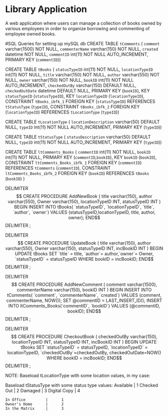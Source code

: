 # Library Application
A web application where users can manage a collection of books owned by various employees in order to organize borrowing and commenting of employee owned books.

#SQL Queries for setting up mySQL db
CREATE TABLE `tComments` (
  `comment` varchar(1500) NOT NULL,
  `commenterName` varchar(150) NOT NULL,
  `created` datetime NOT NULL,
  `commentID` int(11) NOT NULL AUTO_INCREMENT,
  PRIMARY KEY (`commentID`))
  
  
  CREATE TABLE `tBooks` (
  `statusTypeID` int(11) NOT NULL,
  `locationTypeID` int(11) NOT NULL,
  `title` varchar(150) NOT NULL,
  `author` varchar(550) NOT NULL,
  `owner` varchar(150) NOT NULL,
  `bookID` int(11) NOT NULL AUTO_INCREMENT,
  `checkedOutBy` varchar(150) DEFAULT NULL,
  `checkedOutDate` datetime DEFAULT NULL,
  PRIMARY KEY (`bookID`),
  KEY `statusTypeID` (`statusTypeID`),
  KEY `locationTypeID` (`locationTypeID`),
  CONSTRAINT `tBooks_ibfk_1` FOREIGN KEY (`statusTypeID`) REFERENCES `tStatusType` (`typeID`),
  CONSTRAINT `tBooks_ibfk_2` FOREIGN KEY (`locationTypeID`) REFERENCES `tLocationType` (`typeID`))
  
  
  CREATE TABLE `tLocationType` (
  `locationDescription` varchar(50) DEFAULT NULL,
  `typeID` int(11) NOT NULL AUTO_INCREMENT,
  PRIMARY KEY (`typeID`))
  
  CREATE TABLE `tStatusType` (
  `statusDescription` varchar(50) DEFAULT NULL,
  `typeID` int(11) NOT NULL AUTO_INCREMENT,
  PRIMARY KEY (`typeID`))
  
  
 CREATE TABLE `ltComments_Books` (
  `commentID` int(11) NOT NULL,
  `bookID` int(11) NOT NULL,
  PRIMARY KEY (`commentID`,`bookID`),
  KEY `bookID` (`bookID`),
  CONSTRAINT `ltComments_Books_ibfk_1` FOREIGN KEY (`commentID`) REFERENCES `tComments` (`commentID`),
  CONSTRAINT `ltComments_Books_ibfk_2` FOREIGN KEY (`bookID`) REFERENCES `tBooks` (`bookID`)
) 


DELIMITER $$
CREATE PROCEDURE AddNewBook (
  title varchar(150),
  author varchar(550),
  Owner varchar(150), 
  locationTypeID INT,
  statusTypeID INT
)
BEGIN	
	INSERT INTO tBooks(
	`statusTypeID`,
	`locationTypeID`,
	`title`,
	`author`,
	`owner`) VALUES (statusTypeID,locationTypeID, title, author, owner);
END$$
DELIMITER ;

DELIMITER $$
CREATE PROCEDURE UpdateBook (
  title varchar(150),
  author varchar(550),
  Owner varchar(150), 
  statusTypeID INT,
  incBookID INT
)
BEGIN	
	UPDATE tBooks 
	SET `title` = title, `author`= author,`owner`= Owner, `statusTypeID` = statusTypeID 
	WHERE bookID = incBookID;
END$$
DELIMITER ;



DELIMITER $$
CREATE PROCEDURE AddNewComment (
   comment varchar(1500),
   commenterName varchar(150),
   bookID INT
)
BEGIN
	INSERT INTO tComments(
	`comment`,
    `commenterName`,
	`created`) VALUES (comment, commenterName, NOW());
	SET @commentID = LAST_INSERT_ID();
	INSERT INTO ltComments_Books(`commentID`, `bookID`) VALUES (@commentID, bookID);
END$$
DELIMITER ;


  
DELIMITER $$
CREATE PROCEDURE CheckoutBook (
   checkedOutBy varchar(150),
   locationTypeID INT,
   statusTypeID INT, 
   incBookID INT
)
BEGIN
	UPDATE tBooks SET `statusTypeID` = statusTypeID, `locationTypeID` = locationTypeID, `checkedOutBy`=checkedOutBy, checkedOutDate=NOW() WHERE bookID = incBookID;
END$$
DELIMITER ;

NOTE: Baseload tLocationType with some location values, in my case:

Baseload tStatusType with some status type values:
    Available         |      1 
    Checked Out       |      2 
    Damaged           |      3
    Digital Copy      |      4

    In Office         |      1 
    Owner's Home      |      2 
    In the Matrix     |      3

